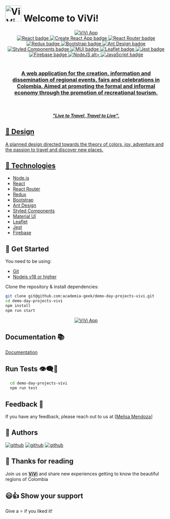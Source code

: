 # <img title="ViVi" alt="ViVi logo" src="https://res.cloudinary.com/divjxvhtz/image/upload/v1658111468/Logo_big_u3it6y.png" height="50" /> Welcome to ViVi!

<div align="center">
  <a target="_blank" href="https://vivi-b2804.web.app">
    <img alt="ViVi App" title="ViVi App" src="https://res.cloudinary.com/divjxvhtz/image/upload/v1658112531/vivi.re_kyiasq.png" />
  </a>
</div>

<div align="center">
  <a target="_blank" href="https://reactjs.org/">
    <img title="React" alt="React badge" src="https://img.shields.io/badge/^18.2.0-React-61DAFB?style&logo=react" />
  </a>
  <a target="_blank" href="https://reactjs.org/">
    <img title="Create React App" alt="Create React App badge" src="https://img.shields.io/badge/^18.2.0-Create%20React%20App-09D3AC?style&logo=create-react-app" />
  </a>
  <a target="_blank" href="https://reactrouter.com/">
    <img title="React Router" alt="React Router badge" src="https://img.shields.io/badge/^6.3.0-React%20Router-CA4245?style&logo=react-router" />
  </a>
  <a target="_blank" href="https://redux.js.org/">
    <img title="Redux" alt="Redux badge" src="https://img.shields.io/badge/^8.0.2-Redux-764ABC?style&logo=redux" />
  </a>
  <a target="_blank" href="https://getbootstrap.com/">
    <img title="Bootstrap" alt="Bootstrap badge" src="https://img.shields.io/badge/v.5.1-Bootstrap-7952B3?style&logo=bootstrap" />
  </a>
  <a target="_blank" href="https://ant.design/">
    <img title="Ant Design" alt="Ant Design badge" src="https://img.shields.io/badge/4.21.5-Ant%20Design-0170FE?style&logo=ant-design" />
  </a>
  <a target="_blank" href="https://styled-components.com/">
    <img title="Styled Components" alt="Styled Components badge" src="https://img.shields.io/badge/^5.3.5-Styled%20Components-DB7093?style&logo=styled-components" />
  </a>
  <a target="_blank" href="https://mui.com/">
    <img title="Material UI" alt="MUI badge" src="https://img.shields.io/badge/^5.3.5-MUI-007FFF?style&logo=mui" />
  </a>
  <a target="_blank" href="https://leafletjs.com/">
    <img title="Leaflet" alt="Leaflet badge" src="https://img.shields.io/badge/4.0.1-Leaflet-199900?style&logo=leaflet" />
  </a>
  <a target="_blank" href="https://jestjs.io/">
    <img title="Jest" alt="Jest badge" src="https://img.shields.io/badge/^5.16.4-Jest-C21325?style&logo=jest" />
  </a>
  <a target="_blank" href="https://firebase.google.com/">
    <img title="Firebase" alt="Firebase badge" src="https://img.shields.io/badge/Firebase-FFCA28?style&logo=firebase" />
  </a>
  <a target="_blank" href="https://nodejs.org">
    <img title="NodeJS alt="NodeJS badge" src="https://img.shields.io/badge/18.6.0-NodeJS-339933?style&logo=node.js" />
  </a>
  <a target="_blank" href="https://www.javascript.com/">
    <img title="JavaScript" alt="JavaScript badge" src="https://img.shields.io/badge/ES6-JavaScript-FFCA28?style&logo=javascript" />
  </div>

<br/>

<div align="center">
  <h3 align="center"><strong>A web application for the creation, information and dissemination of regional events, fairs and celebrations in Colombia. Aimed at promoting the formal and informal economy through the promotion of recreational tourism.</strong></h3>
  <br />
  <h5 align="center"><strong><em>"Live to Travel, Travel to Live".</em></strong></h5>
</div>

## 🎨 Design

A planned design directed towards the theory of colors, joy, adventure and the passion to travel and discover new places.

## 🦾 Technologies

- [Node.js](https://nodejs.org/)
- [React](https://reactjs.org/)
- [React Router](https://reactrouter.com/)
- [Redux](https://redux.js.org/)
- [Bootstrap](https://getbootstrap.com/)
- [Ant Design](https://ant.design/)
- [Styled Components](https://styled-components.com/)
- [Material UI](https://mui.com/)
- [Leaflet](https://leafletjs.com/)
- [Jest](https://jestjs.com/)
- [Firebase](https://firebase.google.com/)

## 🚀 Get Started

You need to be using:

- [Git](https://git-scm.com/downloads)
- [Nodejs v18 or higher](https://nodejs.org/download/)

Clone the repository & install dependencies:

```bash
git clone git@github.com:academia-geek/demo-day-projects-vivi.git
cd demo-day-projects-vivi
npm install
npm run start
```

<div align="center">
  <a target="_blank" href="https://vivi-b2804.web.app">
    <img alt="ViVi App" title="ViVi App" src="https://res.cloudinary.com/divjxvhtz/image/upload/v1658112531/vivi.cl_wexixp.png" />
  </a>
</div>

## Documentation 📚

[Documentation](https://github.com/academia-geek/demo-day-projects-vivi/wiki)

## Run Tests 👁‍🗨🧾

```bash
  cd demo-day-projects-vivi
  npm run test
```

## Feedback 💬

If you have any feedback, please reach out to us at [<a href="mailto:melisamendozamogollon@gmail.com">Melisa Mendoza</a>]

## 🔗 Authors

[![github](https://img.shields.io/badge/Kevin%20Brian%20Briceño-181717?style=for-the-badge&logo=github&logoColor=white)](https://github.com/7-18)
[![github](https://img.shields.io/badge/Melisa%20Mendoza%20Mogollon-181717?style=for-the-badge&logo=github&logoColor=white)](https://github.com/MeliMend)
[![github](https://img.shields.io/badge/Sebastián%20Luna-181717?style=for-the-badge&logo=github&logoColor=white)](https://github.com/SebastianLunar)

## 🎈 Thanks for reading

Join us on <strong>[ViVi](https://vivi-b2804.web.app)</strong> and share new experiences getting to know the beautiful regions of Colombia

## 😃👍 Show your support

Give a ⭐️ if you liked it!
